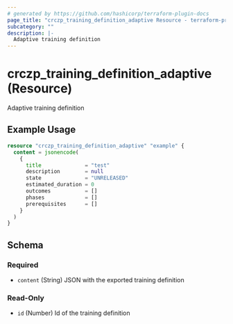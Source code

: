 ```yaml
---
# generated by https://github.com/hashicorp/terraform-plugin-docs
page_title: "crczp_training_definition_adaptive Resource - terraform-provider-crczp"
subcategory: ""
description: |-
  Adaptive training definition
---
```


# crczp_training_definition_adaptive (Resource)

Adaptive training definition

## Example Usage

```terraform
resource "crczp_training_definition_adaptive" "example" {
  content = jsonencode(
    {
      title              = "test"
      description        = null
      state              = "UNRELEASED"
      estimated_duration = 0
      outcomes           = []
      phases             = []
      prerequisites      = []
    }
  )
}
```

<!-- schema generated by tfplugindocs -->
## Schema

### Required

- `content` (String) JSON with the exported training definition

### Read-Only

- `id` (Number) Id of the training definition
